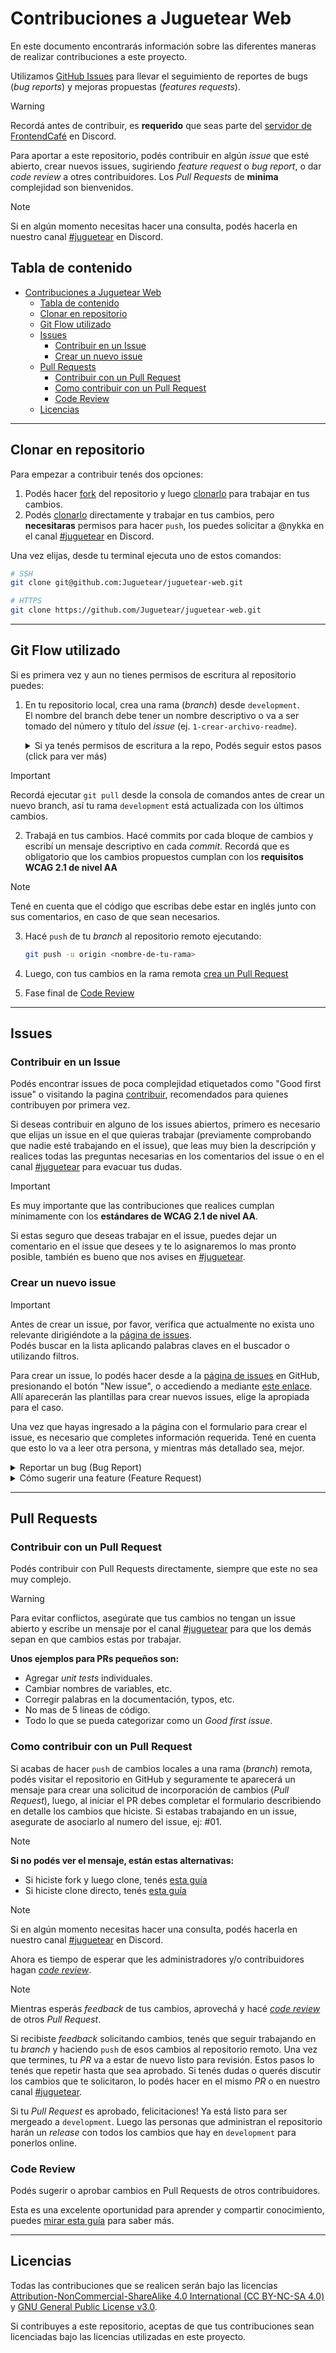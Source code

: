 # Contribuciones a Juguetear Web

En este documento encontrarás información sobre las diferentes maneras de realizar contribuciones a este proyecto.

Utilizamos [GitHub Issues](gh-issues) para llevar el seguimiento de reportes de bugs (_bug reports_) y mejoras propuestas (_features requests_).

> [!WARNING]
> Recordá antes de contribuir, es **requerido** que seas parte del [servidor de FrontendCafé][dc-fec] en Discord.

Para aportar a este repositorio, podés contribuir en algún _issue_ que esté abierto, crear nuevos issues, sugiriendo _feature request_ o _bug report_, o dar _code review_ a otres contribuidores. Los _Pull Requests_ de **minima** complejidad son bienvenidos.

> [!NOTE]
> Si en algún momento necesitas hacer una consulta, podés hacerla en nuestro canal [#juguetear][dc-channel] en Discord.

## Tabla de contenido

- [Contribuciones a Juguetear Web](#contribuciones-a-juguetear-web)
  - [Tabla de contenido](#tabla-de-contenido)
  - [Clonar en repositorio](#clonar-en-repositorio)
  - [Git Flow utilizado](#git-flow-utilizado)
  - [Issues](#issues)
    - [Contribuir en un Issue](#contribuir-en-un-issue)
    - [Crear un nuevo issue](#crear-un-nuevo-issue)
  - [Pull Requests](#pull-requests)
    - [Contribuir con un Pull Request](#contribuir-con-un-pull-request)
    - [Como contribuir con un Pull Request](#como-contribuir-con-un-pull-request)
    - [Code Review](#code-review)
  - [Licencias](#licencias)

---

## Clonar en repositorio

Para empezar a contribuir tenés dos opciones:

1. Podés hacer [fork][url-gb-fork] del repositorio y luego [clonarlo][url-gb-clone] para trabajar en tus cambios.
2. Podés [clonarlo][url-gb-clone] directamente y trabajar en tus cambios, pero **necesitaras** permisos para hacer `push`, los puedes solicitar a @nykka en el canal [#juguetear][dc-channel] en Discord.

Una vez elijas, desde tu terminal ejecuta uno de estos comandos:

```bash
# SSH
git clone git@github.com:Juguetear/juguetear-web.git

# HTTPS
git clone https://github.com/Juguetear/juguetear-web.git
```

---

## Git Flow utilizado

Si es primera vez y aun no tienes permisos de escritura al repositorio puedes:

1. En tu repositorio local, crea una rama (_branch_) desde `development`.  
   El nombre del branch debe tener un nombre descriptivo o va a ser tomado del número y título del _issue_ (ej. `1-crear-archivo-readme`).

   <details>
      <summary>Si ya tenés permisos de escritura a la repo, Podés seguir estos pasos (click para ver más)</summary><br>

   ![alt text](https://blogger.googleusercontent.com/img/b/R29vZ2xl/AVvXsEjgh6AupvHRtFhlU2QpOY1vu5UXk_ktTkKQmdEqE8786msHnWiM3ov5GqpoOkS0-peaVAPULvlpFmj8-bhAsQ31nAIjBUJl4ptD-wnPO3dDVgFkOR-OuJaO_8wUTKYX-66KsaBQEEMWRHBUMKSwaqOUgq2WBC7s0JRKqqmbpoaZciKZrVH45GjSVrJxzQ/s16000/issue1.png)

   ![alt text](https://blogger.googleusercontent.com/img/b/R29vZ2xl/AVvXsEj13TFVKzPNH9ZacndkHlw4_19aMt6E0RuFUVy6r-osxthMomDli3zJl2WM3W2ykMfAwVfklq1Atdbz8PUQORBJV1uPk-udlfQkEDJXm44qIvKYS5MWyXdEzWm4MVGwNaHgmwGykpaMuEfSwCf90rnQUSfbV_yZUTRXSAfcFFuqH2i8rLgsPEr1zYmRMw/s16000/issue3.png)

   </details>

  > [!IMPORTANT]
  > Recordá ejecutar `git pull` desde la consola de comandos antes de crear un nuevo branch, así tu rama `development` está actualizada con los últimos cambios.

2. Trabajá en tus cambios. Hacé commits por cada bloque de cambios y escribí un mensaje descriptivo en cada _commit_. Recordá que es obligatorio que los cambios propuestos cumplan con los **requisitos WCAG 2.1 de nivel AA**

  > [!NOTE]
  > Tené en cuenta que el código que escribas debe estar en inglés junto con sus comentarios, en caso de que sean necesarios.

3. Hacé `push` de tu _branch_ al repositorio remoto ejecutando:

   ```bash
   git push -u origin <nombre-de-tu-rama>
   ```

4. Luego, con tus cambios en la rama remota [crea un Pull Request](#como-contribuir-con-un-pull-request)

5. Fase final de [Code Review](#code-review)

---

## Issues

### Contribuir en un Issue

Podés encontrar issues de poca complejidad etiquetados como "Good first issue" o visitando la pagina [contribuir][gh-contribute], recomendados para quienes contribuyen por primera vez.

Si deseas contribuir en alguno de los issues abiertos, primero es necesario que elijas un issue en el que quieras trabajar (previamente comprobando que nadie esté trabajando en el issue), que leas muy bien la descripción y realices todas las preguntas necesarias en los comentarios del issue o en el canal [#juguetear][dc-channel] para evacuar tus dudas.

> [!IMPORTANT]
> Es muy importante que las contribuciones que realices cumplan mínimamente con los **estándares de WCAG 2.1 de nivel AA**.

Si estas seguro que deseas trabajar en el issue, puedes dejar un comentario en el issue que desees y te lo asignaremos lo mas pronto posible, también es bueno que nos avises en [#juguetear][dc-channel].

### Crear un nuevo issue

> [!IMPORTANT]
> Antes de crear un issue, por favor, verifica que actualmente no exista uno relevante dirigiéndote a la [página de issues][gh-issues].  
> Podés buscar en la lista aplicando palabras claves en el buscador o utilizando filtros.

Para crear un issue, lo podés hacer desde a la [página de issues][gh-issues] en GitHub, presionando el botón "New issue", o accediendo a mediante [este enlace][gh-new-issue].  
Allí aparecerán las plantillas para crear nuevos issues, elige la apropiada para el caso.

Una vez que hayas ingresado a la página con el formulario para crear el issue, es necesario que completes información requerida. Tené en cuenta que esto lo va a leer otra persona, y mientras más detallado sea, mejor.

<details>
   <summary>Reportar un bug (Bug Report)</summary><br>

Para que sea más fácil para otras personas entender el problema, es necesario que brindes la mayor cantidad de información de manera clara y detallada. Y sinceramente estaríamos encantados de que **trabajes en propio tu issue generado!**

Puedes reportar un bug mediante el siguiente [este enlace][gh-bug-form].

</details>

<details>
   <summary>Cómo sugerir una feature (Feature Request)</summary><br>

Necesitamos la mayor cantidad de información de manera clara y concisa. También tené en cuenta que la **feature propuesta por vos va a ser evaluada** por las personas que administran el repositorio y aprobada en caso de estar alineada con el proyecto, o declinada en caso contrario.

> [!NOTE]
> Si necesitas realizar consultas podes hacerlas en el canal [#juguetear][dc-channel] en Discord.

Puedes reportar un bug mediante el siguiente [este enlace][gh-feat-form].

</details>

---

## Pull Requests

### Contribuir con un Pull Request

Podés contribuir con Pull Requests directamente, siempre que este no sea muy complejo.

> [!WARNING]
> Para evitar conflictos, asegúrate que tus cambios no tengan un issue abierto y escribe un mensaje por el canal [#juguetear][dc-channel] para que los demás sepan en que cambios estas por trabajar.

**Unos ejemplos para PRs pequeños son:**

- Agregar _unit tests_ individuales.
- Cambiar nombres de variables, etc.
- Corregir palabras en la documentación, typos, etc.
- No mas de 5 lineas de código.
- Todo lo que se pueda categorizar como un _Good first issue_.

### Como contribuir con un Pull Request

Si acabas de hacer `push` de cambios locales a una rama (_branch_) remota, podés visitar el repositorio en GitHub y seguramente te aparecerá un mensaje para crear una solicitud de incorporación de cambios (_Pull Request_), luego, al iniciar el PR debes completar el formulario describiendo en detalle los cambios que hiciste. Si estabas trabajando en un issue, asegurate de asociarlo al numero del issue, ej: #01.

> [!NOTE] 
> **Si no podés ver el mensaje, están estas alternativas:**
> - Si hiciste fork y luego clone, tenés [esta guía][url-gb-fork_pr]
> - Si hiciste clone directo, tenés [esta guía][url-gb-pr]

> [!NOTE]
> Si en algún momento necesitas hacer una consulta, podés hacerla en nuestro canal [#juguetear][dc-channel] en Discord.

Ahora es tiempo de esperar que les administradores y/o contribuidores hagan [_code review_](#code-review).

> [!NOTE]
> Mientras esperás _feedback_ de tus cambios, aprovechá y hacé [_code review_](#code-review) de otros _Pull Request_.

Si recibiste _feedback_ solicitando cambios, tenés que seguir trabajando en tu _branch_ y haciendo `push` de esos cambios al repositorio remoto. Una vez que termines, tu _PR_ va a estar de nuevo listo para revisión. Estos pasos lo tenés que repetir hasta que sea aprobado. Si tenés dudas o querés discutir los cambios que te solicitaron, lo podés hacer en el mismo _PR_ o en nuestro canal [#juguetear][dc-channel].

Si tu _Pull Request_ es aprobado, felicitaciones! Ya está listo para ser mergeado a `development`. Luego las personas que administran el repositorio harán un _release_ con todos los cambios que hay en `development` para ponerlos online.

### Code Review

Podés sugerir o aprobar cambios en Pull Requests de otros contribuidores.

Esta es una excelente oportunidad para aprender y compartir conocimiento, puedes [mirar esta guía][url-gb-review] para saber más.

---

## Licencias

Todas las contribuciones que se realicen serán bajo las licencias [Attribution-NonCommercial-ShareAlike 4.0 International (CC BY-NC-SA 4.0)][doc-lic-2] y [GNU General Public License v3.0][doc-lic-1].

Si contribuyes a este repositorio, aceptas de que tus contribuciones sean licenciadas bajo las licencias utilizadas en este proyecto.

<!-- Listado de enlaces de referencia, mantenerlos actualizados en cada archivo -->
<!-- Enlaces a archivos de documentación (propios al repositorio)  -->

[doc-lic-1]: LICENSE
[doc-lic-2]: LICENSE-CC-BY-NC-SA

<!-- Enlaces a Discord -->

[dc-channel]: https://discord.com/channels/594363964499165194/1035685740409012244
[dc-fec]: https://discord.com/invite/frontendcafe

<!-- Enlaces al repositorio en Github -->

[gh-contribute]: https://github.com/Juguetear/juguetear-web/contribute
[gh-issues]: https://github.com/Juguetear/juguetear-web/issues
[gh-new-issue]: https://github.com/Juguetear/juguetear-web/issues/new/choose
[gh-feat-form]: https://github.com/Juguetear/juguetear-web/issues/new?template=FEATURE_FORM.yml
[gh-bug-form]: https://github.com/Juguetear/juguetear-web/issues/new?template=BUG_FORM.yml

<!-- Documentación externa -->

[url-gb-review]: https://docs.github.com/es/pull-requests/collaborating-with-pull-requests/reviewing-changes-in-pull-requests
[url-gb-clone]: https://docs.github.com/es/repositories/creating-and-managing-repositories/cloning-a-repository#clonar-un-repositorio
[url-gb-fork]: https://docs.github.com/es/get-started/quickstart/fork-a-repo
[url-gb-pr]: https://docs.github.com/es/pull-requests/collaborating-with-pull-requests/proposing-changes-to-your-work-with-pull-requests/creating-a-pull-request
[url-gb-fork_pr]: https://docs.github.com/es/pull-requests/collaborating-with-pull-requests/proposing-changes-to-your-work-with-pull-requests/creating-a-pull-request-from-a-fork
